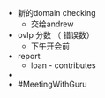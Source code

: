 - 新的domain checking
	- 交给andrew
- ovlp 分数 （ 错误数）
	- 下午开会前
- report
	- loan - contributes
-
- #MeetingWithGuru